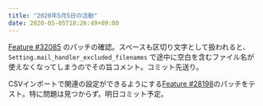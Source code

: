 ```yaml
---
title: "2020年5月5日の活動"
date: 2020-05-05T18:26:49+09:00
---
```


[Feature #32085](/issues/32085) のパッチの確認。スペースも区切り文字として扱われると、 `Setting.mail_handler_excluded_filenames` で途中に空白を含むファイル名が使えなくなってしまうのでその旨コメント。コミット先送り。

CSVインポートで関連の設定ができるようにする[Feature #28198](/issues/28198)のパッチをテスト。特に問題は見つからず。明日コミット予定。
